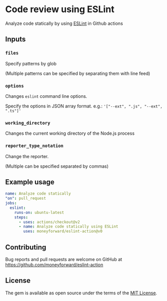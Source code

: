 # Code review using ESLint

Analyze code statically by using [ESLint](https://eslint.org/) in Github actions

## Inputs

### `files`

Specify patterns by glob

(Multiple patterns can be specified by separating them with line feed)

### `options`

Changes `eslint` command line options.

Specify the options in JSON array format.
e.g.: `'["--ext", ".js", "--ext", ".ts"]'`

### `working_directory`

Changes the current working directory of the Node.js process

### `reporter_type_notation`

Change the reporter.

(Multiple can be specified separated by commas)

## Example usage

```yaml
name: Analyze code statically
"on": pull_request
jobs:
  eslint:
    runs-on: ubuntu-latest
    steps:
      - uses: actions/checkout@v2
      - name: Analyze code statically using ESLint
        uses: moneyforward/eslint-action@v0
```

## Contributing
Bug reports and pull requests are welcome on GitHub at https://github.com/moneyforward/eslint-action

## License
The gem is available as open source under the terms of the [MIT License](https://opensource.org/licenses/MIT).
